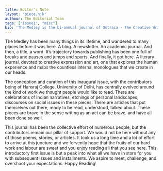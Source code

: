 ```yaml
---
title: Editor's Note
layout: 'piece.njk'
authour: The Editorial Team
tags: ["issue1", "misc"]
bio: 'The Medley is the bi-annual journal of Ostraca - The Creative Writing Society of Hansraj College, University of Delhi.'
---
```


The Medley has been many things in its lifetime, and wandered to many places before it was here. A blog. A newsletter. An academic journal. And then, a title, a word. It’s trajectory towards publishing has been one full of breaks and pauses and jumps and spurts. And finally, it got here. A literary journal, devoted to creative expression and art, one that explores the human experience and maps the countless internal monologues that we create in our heads.

The conception and curation of this inaugural issue, with the contributors being of Hansraj College, University of Delhi, has centrally evolved around the kind of work we thought people would like to read. There are celebrations of Indian narratives, etchings of personal landscapes, discourses on social issues in these pieces. There are articles that put themselves out there, ready to be read, understood, talked about. These pieces are brave in the sense writing as an act can be brave, and have all been done so well.

This journal has been the collective effort of numerous people, but the contributors remain our pillar of support. We would not be here without any of those poems, stories, or articles. It took us a long time and a lot of effort to arrive at this juncture and we fervently hope that the fruits of our hard work and labour are sweet and you enjoy reading all that you see here. This introductory first issue is but a peak into what all we have in store for you with subsequent issues and installments. We aspire to meet, challenge, and overshoot your expectations. Happy Reading!